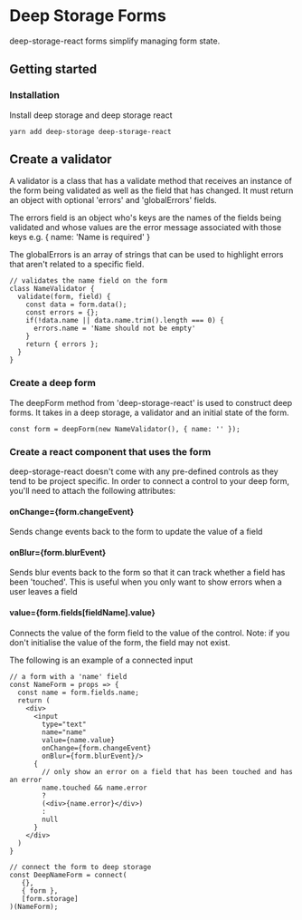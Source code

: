 # Deep Storage Forms

deep-storage-react forms simplify managing form state.

## Getting started

### Installation

Install deep storage and deep storage react

```
yarn add deep-storage deep-storage-react
```

## Create a validator

A validator is a class that has a validate method that receives an instance of the form being validated as well as the field that has changed. It must return an object with optional 'errors' and 'globalErrors' fields.

The errors field is an object who's keys are the names of the fields being validated and whose values are the error message associated with those keys e.g. { name: 'Name is required' }

The globalErrors is an array of strings that can be used to highlight errors that aren't related to a specific field.

```
// validates the name field on the form
class NameValidator {
  validate(form, field) {
    const data = form.data();
    const errors = {};
    if(!data.name || data.name.trim().length === 0) {
      errors.name = 'Name should not be empty'
    }
    return { errors };
  }
}
```

### Create a deep form

The deepForm method from 'deep-storage-react' is used to construct deep forms. It takes in a deep storage, a validator and an initial state of the form.

```
const form = deepForm(new NameValidator(), { name: '' });
```

### Create a react component that uses the form

deep-storage-react doesn't come with any pre-defined controls as they tend to be project specific. In order to connect a control to your deep form, you'll need to attach the following attributes:

#### onChange={form.changeEvent}

Sends change events back to the form to update the value of a field

#### onBlur={form.blurEvent}

Sends blur events back to the form so that it can track whether a field has been 'touched'. This is useful when you only want to show errors when a user leaves a field

#### value={form.fields\[fieldName\].value}

Connects the value of the form field to the value of the control. Note: if you don't initialise the value of the form, the field may not exist.

The following is an example of a connected input

```
// a form with a 'name' field
const NameForm = props => {
  const name = form.fields.name;
  return (
    <div>
      <input
        type="text"
        name="name"
        value={name.value}
        onChange={form.changeEvent}
        onBlur={form.blurEvent}/>
      {
        // only show an error on a field that has been touched and has an error
        name.touched && name.error
        ?
        (<div>{name.error}</div>)
        :
        null
      }
    </div>
  )
}

// connect the form to deep storage
const DeepNameForm = connect(
   {},
   { form },
   [form.storage]
)(NameForm);
```



